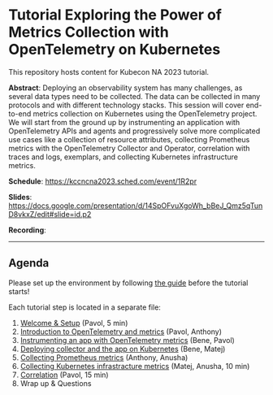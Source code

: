 # Tutorial Exploring the Power of Metrics Collection with OpenTelemetry on Kubernetes

This repository hosts content for Kubecon NA 2023 tutorial.

__Abstract__:
Deploying an observability system has many challenges, as several data types need to be collected. The data can be collected in many protocols and with different technology stacks. This session will cover end-to-end metrics collection on Kubernetes using the OpenTelemetry project. We will start from the ground up by instrumenting an application with OpenTelemetry APIs and agents and progressively solve more complicated use cases like a collection of resource attributes, collecting Prometheus metrics with the OpenTelemetry Collector and Operator, correlation with traces and logs, exemplars, and collecting Kubernetes infrastructure metrics.

__Schedule__:  https://kccncna2023.sched.com/event/1R2pr

__Slides__: https://docs.google.com/presentation/d/14SpOFvuXgoWh_bBeJ_Qmz5qTunD8vkxZ/edit#slide=id.p2

__Recording__:

---

## Agenda

Please set up the environment by following [the guide](./01-welcome-setup.md#deploy-initial-services) before the tutorial starts!

Each tutorial step is located in a separate file:

1. [Welcome & Setup](01-welcome-setup.md) (Pavol, 5 min)
1. [Introduction to OpenTelemetry and metrics](02-introduction-opentelemetry-metrics.md) (Pavol, Anthony)
1. [Instrumenting an app with OpenTelemetry metrics](03-app-instrumentation.md) (Bene, Pavol)
1. [Deploying collector and the app on Kubernetes](04-deploy-and-manage-collector.md) (Bene, Matej)
1. [Collecting Prometheus metrics](05-collecting-prometheus-metrics.md) (Anthony, Anusha)
1. [Collecting Kubernetes infrastracture metrics](06-collecting-k8s-infra-metrics.md) (Matej, Anusha, 10 min)
1. [Correlation](07-correlation.md) (Pavol, 15 min)
1. Wrap up & Questions

